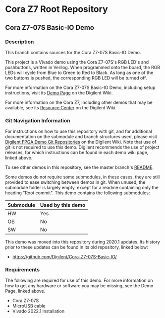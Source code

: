 # Cora Z7 Root Repository

## Cora Z7-07S Basic-IO Demo

### Description

This branch contains sources for the Cora Z7-07S Basic-IO Demo.

This project is a Vivado demo using the Cora Z7-07S's RGB LED's and pushbuttons, written in Verilog. When programmed onto the board, the RGB LEDs will cycle from Blue to Green to Red to Black. As long as one of the two buttons is pushed, the corresponding RGB LED will be turned off.

For more information on the Cora Z7-07S Basic-IO Demo, including setup instructions, visit its [Demo Page](https://reference.digilentinc.com/reference/programmable-logic/cora-z7/demos/basic-io) on the Digilent Wiki.

For more information on the Cora Z7, including other demos that may be available, see its [Resource Center](https://reference.digilentinc.com/reference/programmable-logic/cora-z7/start) on the Digilent Wiki.

### Git Navigation Information

For instructions on how to use this repository with git, and for additional documentation on the submodule and branch structures used, please visit [Digilent FPGA Demo Git Repositories](https://reference.digilentinc.com/reference/programmable-logic/documents/git) on the Digilent Wiki. Note that use of git is not required to use this demo. Digilent recommends the use of project releases, for which instructions can be found in each demo wiki page, linked above.

To see other demos in this repository, see the master branch's [README](https://github.com/Digilent/Cora-Z7).

Some demos do not require some submodules, in these cases, they are still provided to ease switching between demos in git. When unused, the submodule folder is largely empty, except for a readme containing only the heading "Root commit". This demo contains the following submodules:

| Submodule | Used by this demo |
|-----------|-------------------|
| HW        | Yes      |
| OS        | No         |
| SW        | No         |

This demo was moved into this repository during 2020.1 updates. Its history prior to these updates can be found in its old repository, linked below:
* https://github.com/Digilent/Cora-Z7-07S-Basic-IO/

### Requirements

The following are required for use of this demo. For more information on how to get any hardware or software you may be missing, see the Demo Page, linked above.

* Cora Z7-07S
* MicroUSB cable
* Vivado 2022.1 installation